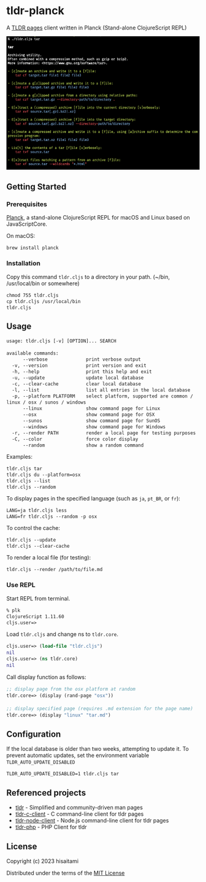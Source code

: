 # tldr-planck

A [TLDR pages](https://tldr.sh/) client written in Planck (Stand-alone ClojureScript REPL)

![tldr screenshot](screenshot.png)

## Getting Started

### Prerequisites

[Planck](https://planck-repl.org/), a stand-alone ClojureScript REPL for macOS and Linux based on JavaScriptCore.

On macOS:

```
brew install planck
```

### Installation

Copy this command `tldr.cljs` to a directory in your path. (~/bin, /usr/local/bin or somewhere)

```
chmod 755 tldr.cljs
cp tldr.cljs /usr/local/bin
tldr.cljs
```

## Usage

```
usage: tldr.cljs [-v] [OPTION]... SEARCH

available commands:
      --verbose              print verbose output
  -v, --version              print version and exit
  -h, --help                 print this help and exit
  -u, --update               update local database
  -c, --clear-cache          clear local database
  -l, --list                 list all entries in the local database
  -p, --platform PLATFORM    select platform, supported are common / linux / osx / sunos / windows
      --linux                show command page for Linux
      --osx                  show command page for OSX
      --sunos                show command page for SunOS
      --windows              show command page for Windows
  -r, --render PATH          render a local page for testing purposes
  -C, --color                force color display
      --random               show a random command
```

Examples:

```
tldr.cljs tar
tldr.cljs du --platform=osx
tldr.cljs --list
tldr.cljs --random
```

To display pages in the specified language (such as `ja`, `pt_BR`, or `fr`):

```
LANG=ja tldr.cljs less
LANG=fr tldr.cljs --random -p osx
```

To control the cache:

 ```
 tldr.cljs --update
 tldr.cljs --clear-cache
 ```

 To render a local file (for testing):

 ```
 tldr.cljs --render /path/to/file.md
 ```

### Use REPL

Start REPL from terminal.

```shell
% plk
ClojureScript 1.11.60
cljs.user=>
```

Load `tldr.cljs` and change ns to `tldr.core`.

```clojure
cljs.user=> (load-file "tldr.cljs")
nil
cljs.user=> (ns tldr.core)
nil
```
Call display function as follows:

```clojure
;; display page from the osx platform at random
tldr.core=> (display (rand-page "osx"))

;; display specified page (requires .md extension for the page name)
tldr.core=> (display "linux" "tar.md")
```

## Configuration

If the local database is older than two weeks, attempting to update it.
To prevent automatic updates, set the environment variable `TLDR_AUTO_UPDATE_DISABLED`

```
TLDR_AUTO_UPDATE_DISABLED=1 tldr.cljs tar
```

## Referenced projects

* [tldr](https://github.com/tldr-pages/tldr) - Simplified and community-driven man pages
* [tldr-c-client](https://github.com/tldr-pages/tldr-c-client) - C command-line client for tldr pages
* [tldr-node-client](https://github.com/tldr-pages/tldr-node-client) - Node.js command-line client for tldr pages
* [tldr-php](https://github.com/BrainMaestro/tldr-php) - PHP Client for tldr

## License

Copyright (c) 2023 hisaitami

Distributed under the terms of the [MIT License](LICENSE)

